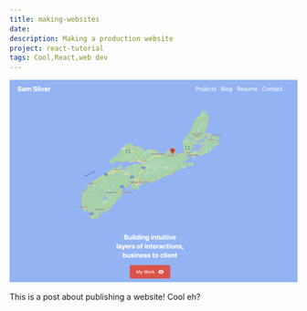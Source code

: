 ```yaml
---
title: making-websites
date:
description: Making a production website
project: react-tutorial
tags: Cool,React,web dev
---
```


![A website I am building](./making-a-website.png)

This is a post about publishing a website! Cool eh?
